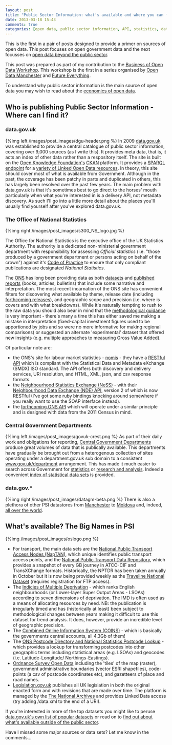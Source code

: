 ```yaml
---
layout: post
title: "Public Sector Information: what's available and where you can find it"
date: 2013-03-18 15:43
comments: true
categories: [open data, public sector information, API, statistics, data] 
---
```


This is the first in a pair of posts designed to provide a primer on sources of open data. This post focuses on open government data and the next focusses on [open data beyond the public sector](/news/blog/2013/03/20/open-data-sources-beyond-the-public-sector).

This post was prepared as part of my contribution to the [Business of Open Data Workshop](http://futureeverything.org/summit/conference/workshops-fringe-events/business-of-open-data-workshop/). This workshop is the first in a series organised by [Open Data Manchester](http://opendatamanchester.org.uk/) and [Future Everything](http://futureeverything.org).

To understand why public sector information is the main source of open data you may wish to read about the [economics of open data](/news/blog/2012/10/25/the-economics-of-open-data). 
<!-- more -->

## Who is publishing Public Sector Information - Where can I find it?

### data.gov.uk
{%img left /images/post_images/dgu-header.png %}
In 2009 [data.gov.uk](http://data.gov.uk) was established to provide a central catalogue of public sector information, covering over 9,000 sources (as I write this). It provides meta data, that is, it acts an index of other data rather than a respository itself. The site is built on the [Open Knowledge Foundation's](http://okfn.org) [CKAN](http://ckan.org/) platform. It provides a [SPARQL endpoint](http://data.gov.uk/sparql) for a [variety of Linked Open Data resources](http://data.gov.uk/linked-data/who-is-doing-what).
In theory, this site should cover most of what is available from Government. Although in the past, the coverage has been patchy in parts and duplicated in others, this has largely been resolved over the past few years. The main problem with data.gov.uk is that it's sometimes best to go direct to the horses' mouth particularly when what you're interested in is a delivery API, not metadata discovery. As such I'll go into a little more detail about the places you'll usually find yourself after you've explored data.gov.uk.

### The Office of National Statistics
{%img right /images/post_images/s300_NS_logo.jpg %}

The Office for National Statistics is the executive office of the UK Statistics Authority. The authority is a dedicated non-ministerial government department with responsibility for assessing *Official statistics* (i.e. "those produced by a government department or persons acting on behalf of the crown") against it's [Code of Practice](http://www.statisticsauthority.gov.uk/assessment/code-of-practice/) to ensure that only compliant publications are designated *National Statistics*.

The [ONS](http://www.ons.gov.uk) has long been providing data as both [datasets](http://www.ons.gov.uk/ons/datasets-and-tables/index.html) and [published reports](http://www.ons.gov.uk/ons/publications/index.html) (books, articles, bulletins) that include some narrative and interpretation. The most recent incarnation of the ONS site has convenient filters for discovering what available by theme, release date (including [forthcoming releases](http://www.ons.gov.uk/ons/release-calendar/index.html)), and geographic scope and precision (i.e. where is covers and with what breakdowns). While it's naturally tempting to rush to the raw data you should also bear in mind that the [methodological guidance](http://www.ons.gov.uk/ons/guide-method/index.html) is very important - there's many a time this has either saved me making a mistake in interpretation (fixed-capital investment figures used to be apportioned by jobs and so were no more informative for making regional comparisons) or suggested an alternate 'experimental' dataset that offered new insights (e.g. multiple approaches to measuring Gross Value Added).

Of particular note are:

- the ONS's site for labour market statistics - [nomis](http://www.nomisweb.co.uk) - they have a [RESTful API](http://www.nomisweb.co.uk/api/v01/help) which is compliant with the Statistical Data and Metadata eXchange (SMDX) ISO standard. The API offers both discovery and delivery services, URI resolution, and HTML, XML, json, and csv response formats.
- the [Neighbourhood Statistics Exchange (NeSS)](http://www.neighbourhood.statistics.gov.uk/) - with their [Neighbourhood Data Exchange (NDE) API](http://www.neighbourhood.statistics.gov.uk/dissemination/Info.do?page=nde.htm), version 2 of which is now RESTful (I've got some ruby bindings knocking around somewhere if you really want to use the SOAP interface instead).
- the [forthcoming ONS API](http://www.ons.gov.uk/ons/about-ons/what-we-do/programmes---projects/enhancing-access-to-ons-data/ons-api/index.html) which will operate under a similar principle and is designed with data from the 2011 Census in mind. 

### Central Government Departments
{%img left /images/post_images/govuk-crest.png %}
As part of their daily work and obligations for reporting, [Central Government Departments](https://www.gov.uk/government/organisations) produce great volumes of data that is publically available. This departments have gradually be brought out from a heterogenous collection of sites operating under a department.gov.uk sub domain to a consistent www.gov.uk/department arrangement. This has made it much easier to search across Government for [statistics](https://www.gov.uk/government/publications?publication_filter_option=statistics) or [research and analysis](https://www.gov.uk/government/publications?publication_filter_option=research-and-analysis). Indeed a convenient [index of statistical data sets](https://www.gov.uk/government/statistical-data-sets) is provided.

### data.gov.*
{%img right /images/post_images/datagm-beta.png %}
There is also a plethora of other PSI datastores from [Manchester](http://www.datagm.org.uk/) to [Moldova](http://data.gov.md/) and, indeed, [all over the world](http://datacatalogs.org).

## What's available? The Big Names in PSI
{%img /images/post_images/oslogo.png %}

- For transport, the main data sets are the [National Public Transport Access Nodes (NapTAN)](), which unique identifies public transport access points, and the [National Public Transport Data Repository](http://data.gov.uk/dataset/nptdr), which provides a snapshot of every GB journey in ATCO-CIF and TransXChange formats. Historically, the NPTDR has been taken annually in October but it is now being provided weekly as the [Traveline National Dataset](http://traveline.info/tnds.html) (requires registration for FTP access).
- The [Indicies of Multiple Deprivation](http://data.gov.uk/dataset/index-of-multiple-deprivation) - which ranks English neighbourhoods (or Lower-layer Super Output Areas - LSOAs) according to seven dimensions of deprivation. The IMD is often used as a means of allocating resources by need. NB: the publication is irregularly timed and has (historically at least) been subject to methodological changes between years making it difficult to use this dataset for trend analysis. It does, however, provide an incredible level of geographic precision.
- The [Combined Online Information System (COINS)](http://data.gov.uk/dataset/coins) - which is basically the governments central accounts, all 4.3Gb of them!
- The [ONS Postcode Directory and National Statistics Postcode Lookup](http://www.ons.gov.uk/ons/guide-method/geography/products/postcode-directories/-nspp-/index.html) - which provides a lookup for transforming postcodes into other geographic terms including statistical areas (e.g. LSOAs) and geocodes (i.e. Latitude-Longitude/ Northings-Eastings).
- [Ordnance Survey Open Data](http://www.ordnancesurvey.co.uk/oswebsite/products/os-opendata.html) including the 'tiles' of the map (raster), government administrative boundaries (vector ESRI shapefiles), code-points (a csv of postcode coordinates etc), and gazetteers of place and road names.
- [Legislation.gov.uk](http://legislation.gov.uk) publishes all UK legislation in both the original enacted form and with revisions that are made over time. The platform is managed by the [The National Archives](http://www.nationalarchives.gov.uk/) and provides Linked Data access (try adding /data.xml to the end of a URI).

If you're interested in more of the top datasets you might like to peruse [data.gov.uk's own list of popular datasets](http://data.gov.uk/data/site-usage/dataset) or read on to [find out about what's available outside of the public sector](/news/blog/2013/03/20/open-data-sources-beyond-the-public-sector).

Have I missed some major sources or data sets? Let me know in the comments...
